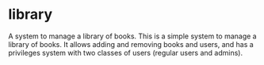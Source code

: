 # library
A system to manage a library of books.
This is a simple system to manage a library of books. It allows adding and removing books and users, and has a privileges system with two classes of users (regular users and admins).
